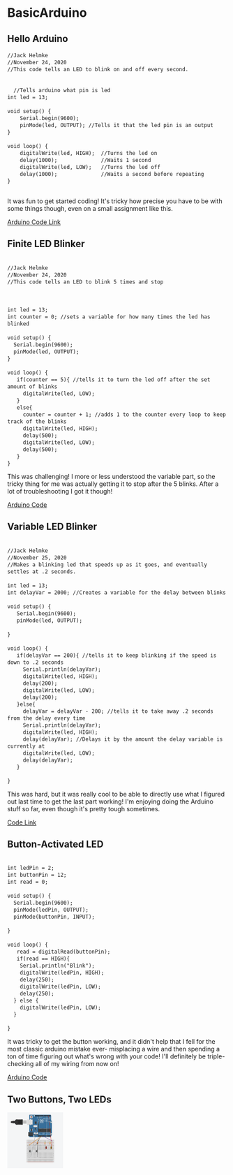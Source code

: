 # BasicArduino

## Hello Arduino

```
//Jack Helmke
//November 24, 2020
//This code tells an LED to blink on and off every second.


  //Tells arduino what pin is led
int led = 13;

void setup() {
    Serial.begin(9600);   
    pinMode(led, OUTPUT); //Tells it that the led pin is an output
}

void loop() {
    digitalWrite(led, HIGH);  //Turns the led on
    delay(1000);              //Waits 1 second
    digitalWrite(led, LOW);   //Turns the led off
    delay(1000);              //Waits a second before repeating
}


```

It was fun to get started coding! It's tricky how precise you have to be with some things though, even on a small assignment like this.

[Arduino Code Link](https://create.arduino.cc/editor/jhelmke83/d0e1fae3-fb51-4115-a15f-b76e9aeb4ad8)

## Finite LED Blinker

```

//Jack Helmke
//November 24, 2020
//This code tells an LED to blink 5 times and stop



int led = 13;
int counter = 0; //sets a variable for how many times the led has blinked

void setup() {
  Serial.begin(9600);
  pinMode(led, OUTPUT);
}

void loop() {
   if(counter == 5){ //tells it to turn the led off after the set amount of blinks
     digitalWrite(led, LOW);
   }
   else{
     counter = counter + 1; //adds 1 to the counter every loop to keep track of the blinks
     digitalWrite(led, HIGH);
     delay(500);
     digitalWrite(led, LOW);
     delay(500);
   }
}

```

This was challenging! I more or less understood the variable part, so the tricky thing for me was actually getting it to stop after the 5 blinks. After a lot of troubleshooting I got it though!

[Arduino Code](https://create.arduino.cc/editor/jhelmke83/cd5b0698-023d-4d44-a811-29912050df26)

## Variable LED Blinker

```

//Jack Helmke
//November 25, 2020
//Makes a blinking led that speeds up as it goes, and eventually settles at .2 seconds.

int led = 13;
int delayVar = 2000; //Creates a variable for the delay between blinks

void setup() {
   Serial.begin(9600);
   pinMode(led, OUTPUT);
    
}

void loop() {
   if(delayVar == 200){ //tells it to keep blinking if the speed is down to .2 seconds
     Serial.println(delayVar);
     digitalWrite(led, HIGH);
     delay(200);
     digitalWrite(led, LOW);
     delay(200);
   }else{
     delayVar = delayVar - 200; //tells it to take away .2 seconds from the delay every time
     Serial.println(delayVar);
     digitalWrite(led, HIGH);
     delay(delayVar); //Delays it by the amount the delay variable is currently at
     digitalWrite(led, LOW);
     delay(delayVar);
   }
    
}

```

This was hard, but it was really cool to be able to directly use what I figured out last time to get the last part working! I'm enjoying doing the Arduino stuff so far, even though it's pretty tough sometimes.

[Code Link](https://create.arduino.cc/editor/jhelmke83/f56ff924-f2a0-46f3-85d8-90f9d3938f3c)

## Button-Activated LED

```

int ledPin = 2;
int buttonPin = 12;
int read = 0;

void setup() {
  Serial.begin(9600);
  pinMode(ledPin, OUTPUT);
  pinMode(buttonPin, INPUT);

}

void loop() {
   read = digitalRead(buttonPin);
   if(read == HIGH){
    Serial.println("Blink");
    digitalWrite(ledPin, HIGH);
    delay(250);
    digitalWrite(ledPin, LOW);
    delay(250);
  } else {
    digitalWrite(ledPin, LOW);
  }

}

```

It was tricky to get the button working, and it didn't help that I fell for the most classic arduino mistake ever- misplacing a wire and then spending a ton of time figuring out what's wrong with your code! I'll definitely be triple-checking all of my wiring from now on!

[Arduino Code](https://create.arduino.cc/editor/jhelmke83/97cff2c7-f1ce-4f6e-b8c9-39173ffa4b29)

## Two Buttons, Two LEDs

<img src="images/TwoButton.png" alt="TwoButton" width="128" height="128">

